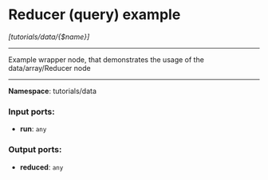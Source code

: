 # Reducer (query) example

_[tutorials/data/{$name}]_

---

Example wrapper node, that demonstrates the usage of the data/array/Reducer node

---

__Namespace__: tutorials/data

### Input ports:

* __run__: ` any `

### Output ports:

* __reduced__: ` any `

